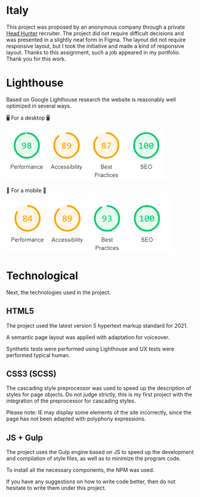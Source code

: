 # Italy
This project was proposed by an anonymous company through a private [Head Hunter](https://hh.ru/employer/5557726) recruiter. The project did not require difficult decisions and was presented in a slightly neat form in Figma. The layout did not require responsive layout, but I took the initiative and made a kind of responsive layout. Thanks to this assignment, such a job appeared in my portfolio. Thank you for this work.

# Lighthouse
Based on Google Lighthouse research the website is reasonably well optimized in several ways.

🖥 For a desktop 🖥

![Google Lighthouse research for desktop](https://github.com/anpilogov-com/Italy/blob/development/%23source/Lighthouse_desktop.png) 


📱 For a mobile 📱

![Google Lighthouse research for mobile](https://github.com/anpilogov-com/Italy/blob/development/%23source/Lighthouse_mobile.png) 


# Technological
Next, the technologies used in the project.

## HTML5
The project used the latest version 5 hypertext markup standard for 2021.

A semantic page layout was applied with adaptation for voiceover.

Synthetic tests were performed using Lighthouse and UX tests were performed  typical human.

## CSS3 (SCSS)
The cascading style preprocessor was used to speed up the description of styles for page objects. Do not judge strictly, this is my first project with the integration of the preprocessor for cascading styles.

Please note: IE may display some elements of the site incorrectly, since the page has not been adapted with polyphony expressions.

## JS + Gulp
The project uses the Gulp engine based on JS to speed up the development and compilation of style files, as well as to minimize the program code.

To install all the necessary components, the NPM was used.




If you have any suggestions on how to write code better, then do not hesitate to write them under this project.
